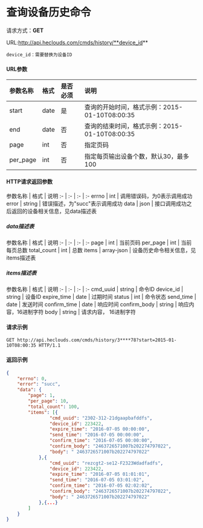 # 查询设备历史命令
请求方式：**GET**

URL:http://api.heclouds.com/cmds/history/**device_id**

    device_id：需要替换为设备ID

#### URL参数
参数名称 | 格式 | 是否必须 | 说明
:- | :- | :- | :-
start | date | 是 | 查询的开始时间，格式示例：2015-01-10T08:00:35
end | date | 否 | 查询的结束时间，格式示例：2015-01-10T08:00:35
page | int | 否 | 指定页码
per_page | int | 否 | 指定每页输出设备个数，默认30，最多100


#### HTTP请求返回参数
参数名称 | 格式 | 说明
:- | :- | :- | :-
errno | int | 调用错误码，为0表示调用成功
error | string | 错误描述，为"succ"表示调用成功
data | json | 接口调用成功之后返回的设备相关信息，见data描述表

##### data描述表
参数名称 | 格式 | 说明
:- | :- | :- | :-
page | int | 当前页码
per_page | int | 当前每页总数
total_count | int | 总数
items | array-json | 设备历史命令相关信息，见items描述表

##### items描述表
参数名称 | 格式 | 说明
:- | :- | :- | :-
cmd_uuid | string | 命令ID
device_id | string | 设备ID
expire_time | date | 过期时间
status | int | 命令状态
send_time | date | 发送时间
confirm_time | date | 响应时间
confirm_body | string | 响应内容，16进制字符
body | string | 请求内容， 16进制字符


#### 请求示例
```text
GET http://api.heclouds.com/cmds/history/3****78?start=2015-01-10T08:00:35 HTTP/1.1
```

#### 返回示例
```json
{
	"errno": 0,
	"error": "succ",
	"data": {
		"page": 1,
		"per_page": 10,
		"total_count": 100,
		"items": [{
				"cmd_uuid": "2302-312-21dgaapbafddfs",
				"device_id": 223422,
				"expire_time": "2016-07-05 00:00:00",
				"send_time": "2016-07-05 00:00:00",
				"confirm_time": "2016-07-05 00:00:00",
				"confirm_body": "2463726571007b202274797022",
				"body": " 2463726571007b202274797022"
			},{
				"cmd_uuid": "rezcgt2-se12-F2323Wdadfadfs",
				"device_id": 223422,
				"expire_time": "2016-07-05 01:01:01",
				"send_time": "2016-07-05 03:01:02",
				"confirm_time": "2016-07-05 02:02:02",
				"confirm_body": "2463726571007b202274797022",
				"body": " 2463726571007b202274797022"
			},{...}
		]
	}
}
```



